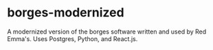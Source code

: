 # borges-modernized
A modernized version of the borges software written and used by Red Emma's.
Uses Postgres, Python, and React.js.
